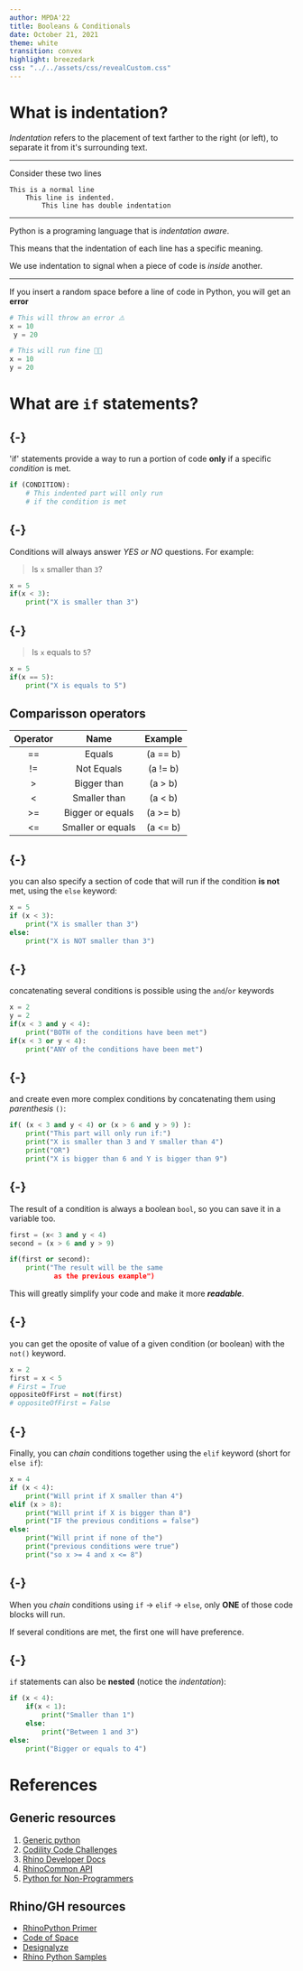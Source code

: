 ```yaml
---
author: MPDA'22
title: Booleans & Conditionals
date: October 21, 2021
theme: white
transition: convex
highlight: breezedark
css: "../../assets/css/revealCustom.css"
---
```


# What is indentation?

_Indentation_ refers to the placement of text farther to the right (or left), to separate it from it's surrounding text.

---

Consider these two lines
```
This is a normal line
    This line is indented.
        This line has double indentation
```

---

Python is a programing language that is _indentation aware_.

This means that the indentation of each line has a specific meaning.

We use indentation to signal when a piece of code is _inside_ another.


---

If you insert a random space before a line of code in Python, you will get an **error**

```python
# This will throw an error ⚠️
x = 10
 y = 20

# This will run fine 👍🏼
x = 10
y = 20
```

# What are `if` statements?

## {-}

'if' statements provide a way to run a portion of code **only** if a specific _condition_ is met.

```python
if (CONDITION):
    # This indented part will only run
    # if the condition is met
```

## {-}

Conditions will always answer _YES or NO_ questions. For example:

> Is `x` smaller than `3`?

```python
x = 5
if(x < 3):
    print("X is smaller than 3")
```

## {-}

> Is `x` equals to `5`?

```python
x = 5
if(x == 5):
    print("X is equals to 5")


```

## Comparisson operators

| Operator |       Name        | Example  |
| :------: | :---------------: | :------: |
|    ==    |      Equals       | (a == b) |
|    !=    |    Not Equals     | (a != b) |
|    >     |    Bigger than    | (a > b)  |
|    <     |   Smaller than    | (a < b)  |
|    >=    | Bigger or equals  | (a >= b) |
|    <=    | Smaller or equals | (a <= b) |

## {-}

you can also specify a section of code that will run if the condition **is not** met, using the `else` keyword:

```python
x = 5
if (x < 3):
    print("X is smaller than 3")
else:
    print("X is NOT smaller than 3")
```

## {-}

concatenating several conditions is possible using the `and`/`or` keywords

```python
x = 2
y = 2
if(x < 3 and y < 4):
    print("BOTH of the conditions have been met")
if(x < 3 or y < 4):
    print("ANY of the conditions have been met")
```

## {-}

and create even more complex conditions by concatenating them using _parenthesis_ `()`:

```python
if( (x < 3 and y < 4) or (x > 6 and y > 9) ):
    print("This part will only run if:")
    print("X is smaller than 3 and Y smaller than 4")
    print("OR")
    print("X is bigger than 6 and Y is bigger than 9")
```

## {-}

The result of a condition is always a boolean `bool`, so you can save it in a variable too.

```python
first = (x< 3 and y < 4)
second = (x > 6 and y > 9)

if(first or second):
    print("The result will be the same
           as the previous example")
```

This will greatly simplify your code and make it more **_readable_**.

## {-}

you can get the oposite of value of a given condition (or boolean) with the `not()` keyword.

```python
x = 2
first = x < 5
# First = True
oppositeOfFirst = not(first)
# oppositeOfFirst = False
```

## {-}

Finally, you can _chain_ conditions together using the `elif` keyword (short for `else if`):

```python
x = 4
if (x < 4):
    print("Will print if X smaller than 4")
elif (x > 8):
    print("Will print if X is bigger than 8")
    print("IF the previous conditions = false")
else:
    print("Will print if none of the")
    print("previous conditions were true")
    print("so x >= 4 and x <= 8")
```

## {-}

When you _chain_ conditions using `if` -> `elif` -> `else`, only **ONE** of those  code blocks will run.

If several conditions are met, the first one will have preference.

## {-}

`if` statements can also be **nested** (notice the _indentation_):

```python
if (x < 4):
    if(x < 1):
        print("Smaller than 1")
    else:
        print("Between 1 and 3")
else:
    print("Bigger or equals to 4")
```

# References

## Generic resources

1. [Generic python](https://www.w3schools.com/python/default.asp)
2. [Codility Code Challenges](https://app.codility.com/programmers/lessons/1-iterations/)
3. [Rhino Developer Docs](https://developer.rhino3d.com/guides/)
4. [RhinoCommon API](https://developer.rhino3d.com/api/RhinoCommon/html/R_Project_RhinoCommon.htm)
5. [Python for Non-Programmers](https://wiki.python.org/moin/BeginnersGuide/NonProgrammers)

## Rhino/GH resources

- [RhinoPython Primer](https://www.rhino3d.com/download/ironpython/5.0/rhinopython101)
- [Code of Space](https://codeofspace.com/tutorials/)
- [Designalyze](http://designalyze.com/course/intro-scripting-python-rhino)
- [Rhino Python Samples](https://developer.rhino3d.com/samples/#rhinopython)

